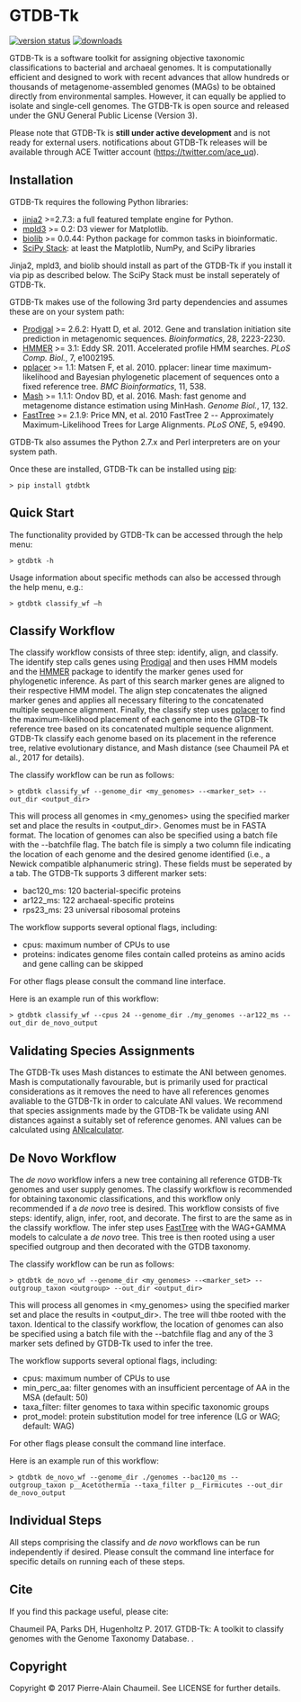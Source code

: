 # GTDB-Tk

[![version status](https://img.shields.io/pypi/v/gtdbtk.svg)](https://pypi.python.org/pypi/gtdbtk)
[![downloads](https://img.shields.io/pypi/dm/gtdbtk.svg)](https://pypi.python.org/pypi/gtdbtk)

GTDB-Tk is a software toolkit for assigning objective taxonomic classifications to bacterial and archaeal genomes. It is computationally 
efficient and designed to work with recent advances that allow hundreds or thousands of metagenome-assembled genomes (MAGs) to be obtained directly from environmental samples. However, it can equally be applied to isolate and single-cell genomes. The GTDB-Tk is open source and released under the GNU General Public License (Version 3).

Please note that GTDB-Tk is **still under active development** and is not ready for external users.
notifications about GTDB-Tk releases will be available through ACE Twitter account (https://twitter.com/ace_uq).


## Installation

GTDB-Tk requires the following Python libraries:
* [jinja2](http://jinja.pocoo.org/) >=2.7.3: a full featured template engine for Python.
* [mpld3](http://mpld3.github.io/) >= 0.2: D3 viewer for Matplotlib.
* [biolib](https://github.com/dparks1134/biolib) >= 0.0.44: Python package for common tasks in bioinformatic.
* [SciPy Stack](https://www.scipy.org/install.html): at least the Matplotlib, NumPy, and SciPy libraries

Jinja2, mpld3, and biolib should install as part of the GTDB-Tk if you install it via pip as described below. The SciPy Stack must be install seperately of GTDB-Tk.

GTDB-Tk makes use of the following 3rd party dependencies and assumes these are on your system path:
* [Prodigal](http://prodigal.ornl.gov/) >= 2.6.2: Hyatt D, et al. 2012. Gene and translation initiation site prediction in metagenomic sequences. <i>Bioinformatics</i>, 28, 2223-2230.
* [HMMER](http://http://hmmer.org/) >= 3.1: Eddy SR. 2011. Accelerated profile HMM searches. <i>PLoS Comp. Biol.</i>, 7, e1002195.
* [pplacer](http://matsen.fhcrc.org/pplacer/) >= 1.1: Matsen F, et al. 2010. pplacer: linear time maximum-likelihood and Bayesian phylogenetic placement of sequences onto a fixed reference tree. <i>BMC Bioinformatics</i>, 11, 538.
* [Mash](https://github.com/marbl/mash) >= 1.1.1: Ondov BD, et al. 2016. Mash: fast genome and metagenome distance estimation using MinHash. <i>Genome Biol.</i>, 17, 132.
* [FastTree](http://www.microbesonline.org/fasttree/) >= 2.1.9: Price MN, et al. 2010 FastTree 2 -- Approximately Maximum-Likelihood Trees for Large Alignments. <i>PLoS ONE</i>, 5, e9490.

GTDB-Tk also assumes the Python 2.7.x and Perl interpreters are on your system path.

Once these are installed, GTDB-Tk can be installed using [pip](https://pypi.python.org/pypi/gtdbtk):
```
> pip install gtdbtk
```

## Quick Start

The functionality provided by GTDB-Tk can be accessed through the help menu:
```
> gtdbtk -h
```

Usage information about specific methods can also be accessed through the help menu, e.g.:
```
> gtdbtk classify_wf –h
```

## Classify Workflow

The classify workflow consists of three step: identify, align, and classify. The identify step calls genes using [Prodigal](http://prodigal.ornl.gov/) and then uses HMM models and the [HMMER](http://http://hmmer.org/) package to identify the marker genes used for phylogenetic inference. As part of this search marker genes are aligned to their respective HMM model. The align step concatenates the aligned marker genes and applies all necessary filtering to the concatenated multiple sequence alignment. Finally, the classify step uses [pplacer](http://matsen.fhcrc.org/pplacer/) to find the maximum-likelihood placement of each genome into the GTDB-Tk reference tree based on its concatenated multiple sequence alignment. GTDB-Tk classify each genome based on its placement in the reference tree, relative evolutionary distance, and Mash distance (see Chaumeil PA et al., 2017 for details).
 
The classify workflow can be run as follows:
```
> gtdbtk classify_wf --genome_dir <my_genomes> --<marker_set> --out_dir <output_dir>
```
This will process all genomes in <my_genomes> using the specified marker set and place the results in <output_dir>. Genomes must be in FASTA format. The location of genomes can also be specified using a batch file with the --batchfile flag. The batch file is simply a two column file indicating the location of each genome and the desired genome identified (i.e., a Newick compatible alphanumeric string). These fields must be seperated by a tab. The GTDB-Tk supports 3 different marker sets:

* bac120_ms: 120 bacterial-specific proteins
* ar122_ms: 122 archaeal-specific proteins
* rps23_ms: 23 universal ribosomal proteins

The workflow supports several optional flags, including:
* cpus: maximum number of CPUs to use
* proteins: indicates genome  files contain called proteins as amino acids and gene calling can be skipped

For other flags please consult the command line interface.

Here is an example run of this workflow:
```
> gtdbtk classify_wf --cpus 24 --genome_dir ./my_genomes --ar122_ms --out_dir de_novo_output
```

## Validating Species Assignments

The GTDB-Tk uses Mash distances to estimate the ANI between genomes. Mash is computationally favourable, but is primarily used for practical considerations as it removes the need to have all references genomes avaliable to the GTDB-Tk in order to calculate ANI values. We recommend that species assignments made by the GTDB-Tk be validate using ANI distances against a suitably set of reference genomes. ANI values can be calculated using [ANIcalculator](https://ani.jgi-psf.org/html/home.php).

## De Novo Workflow

The <i>de novo</i> workflow infers a new tree containing all reference GTDB-Tk genomes and user supply genomes. The classify workflow is recommended for obtaining taxonomic classifications, and this workflow only recommended if a <i>de novo</i> tree is desired. This workflow consists of five steps: identify, align, infer, root, and decorate. The first to are the same as in the classify workflow. The infer step uses [FastTree](http://www.microbesonline.org/fasttree/) with the WAG+GAMMA models to calculate a <i>de novo</i> tree. This tree is then rooted using a user specified outgroup and then decorated with the GTDB taxonomy. 

The classify workflow can be run as follows:
```
> gtdbtk de_novo_wf --genome_dir <my_genomes> --<marker_set> --outgroup_taxon <outgroup> --out_dir <output_dir>
```
This will process all genomes in <my_genomes> using the specified marker set and place the results in <output_dir>. The tree will thbe rooted with the <outgroup> taxon. Identical to the classify workflow, the location of genomes can also be specified using a batch file with the --batchfile flag and any of the 3 marker sets defined by GTDB-Tk used to infer the tree.

The workflow supports several optional flags, including:
* cpus: maximum number of CPUs to use
* min_perc_aa: filter genomes with an insufficient percentage of AA in the MSA (default: 50)
* taxa_filter: filter genomes to taxa within specific taxonomic groups
* prot_model:  protein substitution model for tree inference (LG or WAG; default: WAG)

For other flags please consult the command line interface.

Here is an example run of this workflow:
```
> gtdbtk de_novo_wf --genome_dir ./genomes --bac120_ms --outgroup_taxon p__Acetothermia --taxa_filter p__Firmicutes --out_dir de_novo_output
```

## Individual Steps

All steps comprising the classify and <i>de novo</i> workflows can be run independently if desired. Please consult the command line interface for specific details on running each of these steps.

## Cite

If you find this package useful, please cite:

Chaumeil PA, Parks DH, Hugenholtz P. 2017. GTDB-Tk: A toolkit to classify genomes with the Genome Taxonomy Database. <in prep>.


## Copyright

Copyright © 2017 Pierre-Alain Chaumeil. See LICENSE for further details.
